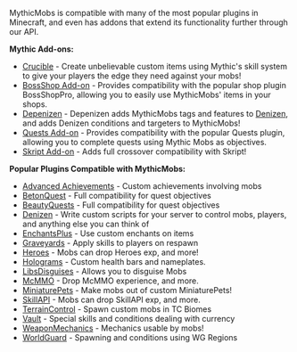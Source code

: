 MythicMobs is compatible with many of the most popular plugins in Minecraft,
and even has addons that extend its functionality further through our
API.

**Mythic Add-ons:**

-   [Crucible](https://mythiccraft.io/index.php?resources/crucible-create-unbelievable-mythic-items.2/) -
Create unbelievable custom items using Mythic's skill system to give
your players the edge they need against your mobs!
-   [BossShop
Add-on](https://www.spigotmc.org/resources/mythicmobs-%E2%9A%94-bossshoppro-add-on-%E2%9A%94.58415/) -
Provides compatibility with the popular shop plugin BossShopPro,
allowing you to easily use MythicMobs' items in your shops.
-   [Depenizen](https://ci.citizensnpcs.co/view/All/job/Depenizen/) - Depenizen adds MythicMobs tags and features to [Denizen](https://guide.denizenscript.com/), and adds Denizen conditions and targeters to MythicMobs!
-   [Quests
Add-on](https://www.spigotmc.org/resources/mythicmobs-quests-module.7261/) -
Provides compatibility with the popular Quests plugin, allowing you
to complete quests using Mythic Mobs as objectives.
-   [Skript Add-on](https://github.com/BerndiVader/mmSkriptAddon) - Adds
full crossover compatibility with Skript!

**Popular Plugins Compatible with MythicMobs:**

-   [Advanced
Achievements](https://www.spigotmc.org/resources/advanced-achievements.6239/) -
Custom achievements involving mobs
-   [BetonQuest](https://www.spigotmc.org/resources/betonquest.2117/) -
Full compatibility for quest objectives
-   [BeautyQuests](https://www.spigotmc.org/resources/beautyquests.39255/) -
Full compatibility for quest objectives
-   [Denizen](https://guide.denizenscript.com/) - Write custom scripts for your server to control mobs, players, and anything else you can think of
-   [EnchantsPlus](https://www.spigotmc.org/resources/enchantsplus.3396/) -
Use custom enchants on items
-   [Graveyards](https://www.spigotmc.org/resources/graveyards-40-off.7191/) -
Apply skills to players on respawn
-   [Heroes](https://www.spigotmc.org/resources/heroes.305/) - Mobs can
drop Heroes exp, and more!
-   [Holograms](https://www.spigotmc.org/resources/holograms.4924/) -
Custom health bars and nameplates.
-   [LibsDisguises](https://www.spigotmc.org/resources/libs-disguises.81/) -
Allows you to disguise Mobs
-   [McMMO](https://www.spigotmc.org/resources/mcmmo.2445/) - Drop McMMO
experience, and more.
-   [MiniaturePets](https://www.spigotmc.org/resources/%E2%8C%BE-miniaturepets-%E2%8C%BE-custom-mobs-great-for-eula.23991/) -
Make mobs out of custom MiniaturePets!
-   [SkillAPI](https://www.spigotmc.org/resources/skillapi-premium.28029/) -
Mobs can drop SkillAPI exp, and more.
-   [TerrainControl](https://www.spigotmc.org/resources/terraincontrol.2214/) -
Spawn custom mobs in TC Biomes
-   [Vault](https://www.spigotmc.org/resources/vault.41918/) - Special
skills and conditions dealing with currency
-   [WeaponMechanics](https://www.spigotmc.org/resources/weaponmechanics.99913/) - Mechanics usable by mobs!
-   [WorldGuard](https://dev.bukkit.org/projects/worldguard) - Spawning
and conditions using WG Regions